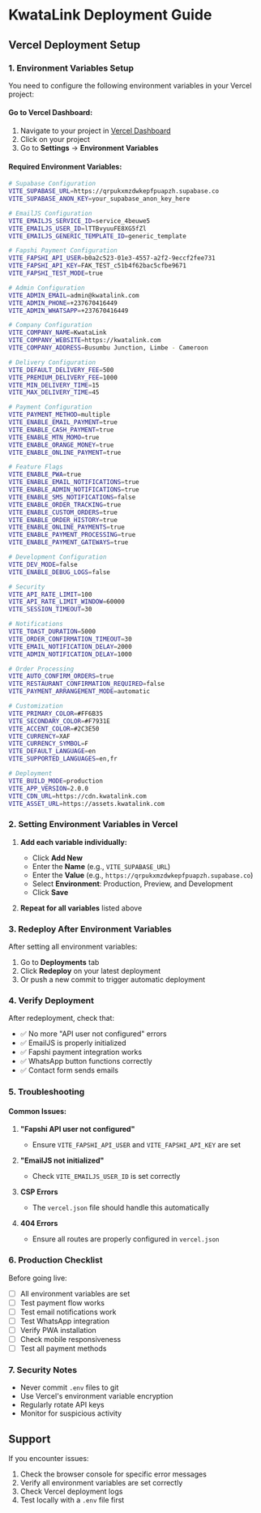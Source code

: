 # KwataLink Deployment Guide

## Vercel Deployment Setup

### 1. Environment Variables Setup

You need to configure the following environment variables in your Vercel project:

#### Go to Vercel Dashboard:
1. Navigate to your project in [Vercel Dashboard](https://vercel.com/dashboard)
2. Click on your project
3. Go to **Settings** → **Environment Variables**

#### Required Environment Variables:

```bash
# Supabase Configuration
VITE_SUPABASE_URL=https://qrpukxmzdwkepfpuapzh.supabase.co
VITE_SUPABASE_ANON_KEY=your_supabase_anon_key_here

# EmailJS Configuration
VITE_EMAILJS_SERVICE_ID=service_4beuwe5
VITE_EMAILJS_USER_ID=lTTBvyuuFE8XG5fZl
VITE_EMAILJS_GENERIC_TEMPLATE_ID=generic_template

# Fapshi Payment Configuration
VITE_FAPSHI_API_USER=b0a2c523-01e3-4557-a2f2-9eccf2fee731
VITE_FAPSHI_API_KEY=FAK_TEST_c51b4f62bac5cfbe9671
VITE_FAPSHI_TEST_MODE=true

# Admin Configuration
VITE_ADMIN_EMAIL=admin@kwatalink.com
VITE_ADMIN_PHONE=+237670416449
VITE_ADMIN_WHATSAPP=+237670416449

# Company Configuration
VITE_COMPANY_NAME=KwataLink
VITE_COMPANY_WEBSITE=https://kwatalink.com
VITE_COMPANY_ADDRESS=Busumbu Junction, Limbe - Cameroon

# Delivery Configuration
VITE_DEFAULT_DELIVERY_FEE=500
VITE_PREMIUM_DELIVERY_FEE=1000
VITE_MIN_DELIVERY_TIME=15
VITE_MAX_DELIVERY_TIME=45

# Payment Configuration
VITE_PAYMENT_METHOD=multiple
VITE_ENABLE_EMAIL_PAYMENT=true
VITE_ENABLE_CASH_PAYMENT=true
VITE_ENABLE_MTN_MOMO=true
VITE_ENABLE_ORANGE_MONEY=true
VITE_ENABLE_ONLINE_PAYMENT=true

# Feature Flags
VITE_ENABLE_PWA=true
VITE_ENABLE_EMAIL_NOTIFICATIONS=true
VITE_ENABLE_ADMIN_NOTIFICATIONS=true
VITE_ENABLE_SMS_NOTIFICATIONS=false
VITE_ENABLE_ORDER_TRACKING=true
VITE_ENABLE_CUSTOM_ORDERS=true
VITE_ENABLE_ORDER_HISTORY=true
VITE_ENABLE_ONLINE_PAYMENTS=true
VITE_ENABLE_PAYMENT_PROCESSING=true
VITE_ENABLE_PAYMENT_GATEWAYS=true

# Development Configuration
VITE_DEV_MODE=false
VITE_ENABLE_DEBUG_LOGS=false

# Security
VITE_API_RATE_LIMIT=100
VITE_API_RATE_LIMIT_WINDOW=60000
VITE_SESSION_TIMEOUT=30

# Notifications
VITE_TOAST_DURATION=5000
VITE_ORDER_CONFIRMATION_TIMEOUT=30
VITE_EMAIL_NOTIFICATION_DELAY=2000
VITE_ADMIN_NOTIFICATION_DELAY=1000

# Order Processing
VITE_AUTO_CONFIRM_ORDERS=true
VITE_RESTAURANT_CONFIRMATION_REQUIRED=false
VITE_PAYMENT_ARRANGEMENT_MODE=automatic

# Customization
VITE_PRIMARY_COLOR=#FF6B35
VITE_SECONDARY_COLOR=#F7931E
VITE_ACCENT_COLOR=#2C3E50
VITE_CURRENCY=XAF
VITE_CURRENCY_SYMBOL=₣
VITE_DEFAULT_LANGUAGE=en
VITE_SUPPORTED_LANGUAGES=en,fr

# Deployment
VITE_BUILD_MODE=production
VITE_APP_VERSION=2.0.0
VITE_CDN_URL=https://cdn.kwatalink.com
VITE_ASSET_URL=https://assets.kwatalink.com
```

### 2. Setting Environment Variables in Vercel

1. **Add each variable individually:**
   - Click **Add New**
   - Enter the **Name** (e.g., `VITE_SUPABASE_URL`)
   - Enter the **Value** (e.g., `https://qrpukxmzdwkepfpuapzh.supabase.co`)
   - Select **Environment**: Production, Preview, and Development
   - Click **Save**

2. **Repeat for all variables** listed above

### 3. Redeploy After Environment Variables

After setting all environment variables:

1. Go to **Deployments** tab
2. Click **Redeploy** on your latest deployment
3. Or push a new commit to trigger automatic deployment

### 4. Verify Deployment

After redeployment, check that:

- ✅ No more "API user not configured" errors
- ✅ EmailJS is properly initialized
- ✅ Fapshi payment integration works
- ✅ WhatsApp button functions correctly
- ✅ Contact form sends emails

### 5. Troubleshooting

#### Common Issues:

1. **"Fapshi API user not configured"**
   - Ensure `VITE_FAPSHI_API_USER` and `VITE_FAPSHI_API_KEY` are set

2. **"EmailJS not initialized"**
   - Check `VITE_EMAILJS_USER_ID` is set correctly

3. **CSP Errors**
   - The `vercel.json` file should handle this automatically

4. **404 Errors**
   - Ensure all routes are properly configured in `vercel.json`

### 6. Production Checklist

Before going live:

- [ ] All environment variables are set
- [ ] Test payment flow works
- [ ] Test email notifications work
- [ ] Test WhatsApp integration
- [ ] Verify PWA installation
- [ ] Check mobile responsiveness
- [ ] Test all payment methods

### 7. Security Notes

- Never commit `.env` files to git
- Use Vercel's environment variable encryption
- Regularly rotate API keys
- Monitor for suspicious activity

## Support

If you encounter issues:

1. Check the browser console for specific error messages
2. Verify all environment variables are set correctly
3. Check Vercel deployment logs
4. Test locally with a `.env` file first 